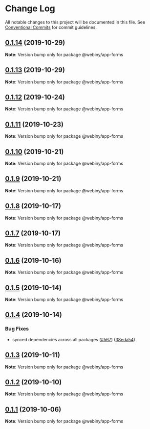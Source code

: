 # Change Log

All notable changes to this project will be documented in this file.
See [Conventional Commits](https://conventionalcommits.org) for commit guidelines.

## [0.1.14](https://github.com/webiny/webiny-js/compare/@webiny/app-forms@0.1.13...@webiny/app-forms@0.1.14) (2019-10-29)

**Note:** Version bump only for package @webiny/app-forms





## [0.1.13](https://github.com/webiny/webiny-js/compare/@webiny/app-forms@0.1.12...@webiny/app-forms@0.1.13) (2019-10-29)

**Note:** Version bump only for package @webiny/app-forms





## [0.1.12](https://github.com/webiny/webiny-js/compare/@webiny/app-forms@0.1.11...@webiny/app-forms@0.1.12) (2019-10-24)

**Note:** Version bump only for package @webiny/app-forms





## [0.1.11](https://github.com/webiny/webiny-js/compare/@webiny/app-forms@0.1.10...@webiny/app-forms@0.1.11) (2019-10-23)

**Note:** Version bump only for package @webiny/app-forms





## [0.1.10](https://github.com/webiny/webiny-js/compare/@webiny/app-forms@0.1.9...@webiny/app-forms@0.1.10) (2019-10-21)

**Note:** Version bump only for package @webiny/app-forms





## [0.1.9](https://github.com/webiny/webiny-js/compare/@webiny/app-forms@0.1.8...@webiny/app-forms@0.1.9) (2019-10-21)

**Note:** Version bump only for package @webiny/app-forms





## [0.1.8](https://github.com/webiny/webiny-js/compare/@webiny/app-forms@0.1.7...@webiny/app-forms@0.1.8) (2019-10-17)

**Note:** Version bump only for package @webiny/app-forms





## [0.1.7](https://github.com/webiny/webiny-js/compare/@webiny/app-forms@0.1.6...@webiny/app-forms@0.1.7) (2019-10-17)

**Note:** Version bump only for package @webiny/app-forms





## [0.1.6](https://github.com/webiny/webiny-js/compare/@webiny/app-forms@0.1.5...@webiny/app-forms@0.1.6) (2019-10-16)

**Note:** Version bump only for package @webiny/app-forms





## [0.1.5](https://github.com/webiny/webiny-js/compare/@webiny/app-forms@0.1.4...@webiny/app-forms@0.1.5) (2019-10-14)

**Note:** Version bump only for package @webiny/app-forms





## [0.1.4](https://github.com/webiny/webiny-js/compare/@webiny/app-forms@0.1.3...@webiny/app-forms@0.1.4) (2019-10-14)


### Bug Fixes

* synced dependencies across all packages ([#567](https://github.com/webiny/webiny-js/issues/567)) ([38eda54](https://github.com/webiny/webiny-js/commit/38eda547bead6e8a2c46875730bbcd8f1227e475))





## [0.1.3](https://github.com/webiny/webiny-js/compare/@webiny/app-forms@0.1.2...@webiny/app-forms@0.1.3) (2019-10-11)

**Note:** Version bump only for package @webiny/app-forms





## [0.1.2](https://github.com/webiny/webiny-js/compare/@webiny/app-forms@0.1.1...@webiny/app-forms@0.1.2) (2019-10-10)

**Note:** Version bump only for package @webiny/app-forms





## [0.1.1](https://github.com/webiny/webiny-js/compare/@webiny/app-forms@0.1.0...@webiny/app-forms@0.1.1) (2019-10-06)

**Note:** Version bump only for package @webiny/app-forms
